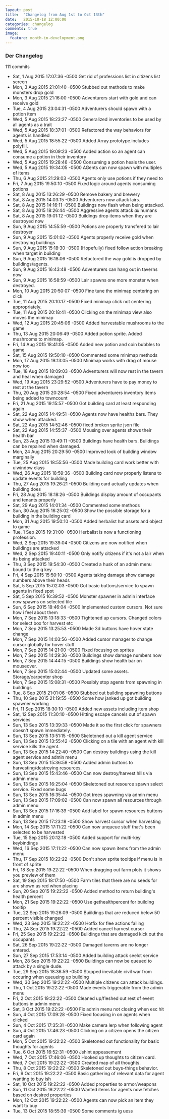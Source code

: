 ```yaml
---
layout: post
title:  "Changelog from Aug 1st to Oct 13th"
date:   2015-10-18 12:00:00
categories: changelog
comments: true
image:
  feature: month-in-development.png
---
```


### Der Changelog

111 commits

* Sat, 1 Aug 2015 17:07:36 -0500 Get rid of professions list in citizens list screen
* Mon, 3 Aug 2015 21:01:40 -0500 Stubbed out methods to make monsters drop gold
* Mon, 3 Aug 2015 21:16:00 -0500 Adventurers start with gold and can receive gold
* Tue, 4 Aug 2015 23:04:31 -0500 Adventurers should spawn with a potion item
* Wed, 5 Aug 2015 18:23:27 -0500 Generalized inventories to be used by all agents as a trait
* Wed, 5 Aug 2015 18:37:01 -0500 Refactored the way behaviors for agents is handled
* Wed, 5 Aug 2015 18:55:22 -0500 Added Array.prototype.includes polyfill.
* Wed, 5 Aug 2015 19:09:23 -0500 Added action so an agent can consume a potion in their inventory
* Wed, 5 Aug 2015 19:28:46 -0500 Consuming a potion heals the user.
* Wed, 5 Aug 2015 19:34:05 -0500 AGents can now spawn with multiples of items
* Thu, 6 Aug 2015 21:29:03 -0500 Agents only use potions if they need to
* Fri, 7 Aug 2015 19:50:10 -0500 Fixed logic around agents consuming potions
* Sat, 8 Aug 2015 13:26:29 -0500 Remove bakery and brewery
* Sat, 8 Aug 2015 14:03:15 -0500 Adventurers now attack lairs.
* Sat, 8 Aug 2015 14:16:11 -0500 Buildings now flash when being attacked.
* Sat, 8 Aug 2015 18:26:44 -0500 Aggressive agents attack *all* humans
* Sat, 8 Aug 2015 19:01:12 -0500 Buildings drop items when they are destroyed now
* Sun, 9 Aug 2015 14:55:59 -0500 Potions are properly transfered to lair destroyer
* Sun, 9 Aug 2015 15:01:02 -0500 Agents properly receive gold when destroying buildings
* Sun, 9 Aug 2015 15:18:30 -0500 (Hopefully) fixed follow action breaking when target in building
* Sun, 9 Aug 2015 16:18:06 -0500 Refactored the way gold is dropped by buildings/agents.
* Sun, 9 Aug 2015 16:43:48 -0500 Adventurers can hang out in taverns now
* Sun, 9 Aug 2015 16:58:59 -0500 Lair spawns one more monster when destroyed.
* Mon, 10 Aug 2015 20:50:07 -0500 Fine tune the minimap centering on click
* Tue, 11 Aug 2015 20:10:17 -0500 Fixed minimap click not centering appropriately.
* Tue, 11 Aug 2015 20:18:41 -0500 Clicking on the minimap view also moves the minimap
* Wed, 12 Aug 2015 20:45:06 -0500 Added harvestable mushrooms to the game
* Thu, 13 Aug 2015 20:06:49 -0500 Added potion sprite. Added mushrooms to minimap.
* Fri, 14 Aug 2015 18:41:05 -0500 Added new potion and coin bubbles to game
* Sat, 15 Aug 2015 19:50:10 -0500 Commented some minimap methods
* Mon, 17 Aug 2015 19:13:05 -0500 Minimap works with drag of mouse now too
* Tue, 18 Aug 2015 18:09:03 -0500 Adventurers will now rest in the tavern and heal when damaged
* Wed, 19 Aug 2015 23:29:52 -0500 Adventurers have to pay money to rest at the tavern
* Thu, 20 Aug 2015 20:28:54 -0500 Fixed adventurers inventory items being added to towncount
* Fri, 21 Aug 2015 19:15:57 -0500 Got building card at least responding again
* Sat, 22 Aug 2015 14:49:51 -0500 Agents now have healths bars. They show when attacked.
* Sat, 22 Aug 2015 14:52:46 -0500 fixed broken sprite json file
* Sat, 22 Aug 2015 14:55:37 -0500 Mousing over agents shows their health bar
* Sun, 23 Aug 2015 13:49:11 -0500 Buildings have health bars. Buildings can be repaired when damaged.
* Mon, 24 Aug 2015 20:29:50 -0500 Improved look of building window marginally
* Tue, 25 Aug 2015 18:55:56 -0500 Made building card work better with uiwindow class
* Wed, 26 Aug 2015 18:59:36 -0500 Building card now properly listens to update events for building
* Thu, 27 Aug 2015 19:26:21 -0500 Building card actually updates when building does
* Fri, 28 Aug 2015 18:18:26 -0500 Buildings display amount of occupants and tenants properly
* Sat, 29 Aug 2015 14:01:34 -0500 Commented some methods
* Sun, 30 Aug 2015 16:25:02 -0500 Show the possible storage for a building in the building card
* Mon, 31 Aug 2015 19:50:10 -0500 Added herbalist hut assets and object to game
* Tue, 1 Sep 2015 19:31:00 -0500 Herbalist is now a functioning profession.
* Wed, 2 Sep 2015 19:39:04 -0500 Citizens are now notified when buildings are attacked
* Wed, 2 Sep 2015 19:40:11 -0500 Only notify citizens if it's not a lair when its being attacked
* Thu, 3 Sep 2015 19:54:30 -0500 Created a husk of an admin menu bound to the q key
* Fri, 4 Sep 2015 15:50:10 -0500 Agents taking damage show damage numbers above their heads
* Sat, 5 Sep 2015 15:02:03 -0500 Got basic buttons/service to spawn agents in fixed spot
* Sat, 5 Sep 2015 16:39:52 -0500 Monster spawner in admin interface now spawns on selected tile
* Sun, 6 Sep 2015 18:46:04 -0500 Implemented custom cursors. Not sure how i feel about them
* Mon, 7 Sep 2015 13:18:33 -0500 Tightened up cursors. Changed colors for select box for harvest etc
* Mon, 7 Sep 2015 13:25:53 -0500 Made 3d buttons have hover state change
* Mon, 7 Sep 2015 14:03:56 -0500 Added cursor manager to change cursor globally for hover stuff.
* Mon, 7 Sep 2015 14:21:00 -0500 Fixed focusing on sprites
* Mon, 7 Sep 2015 14:29:36 -0500 Buildings show damage numbers now
* Mon, 7 Sep 2015 14:44:15 -0500 Buildings show health bar on mouseover.
* Mon, 7 Sep 2015 15:02:44 -0500 Updated some assets. Storage/carpenter shop
* Mon, 7 Sep 2015 15:08:31 -0500 Possibly stop agents from spawning in buildings
* Tue, 8 Sep 2015 21:01:06 -0500 Stubbed out building spawning buttons
* Thu, 10 Sep 2015 21:19:55 -0500 Some how janked up got building spawner working
* Fri, 11 Sep 2015 18:30:10 -0500 Added new assets including item shop
* Sat, 12 Sep 2015 11:30:10 -0500 Hitting escape cancels out of spawn services
* Sun, 13 Sep 2015 13:39:33 -0500 Made it so the first click for spawners doesn't spawn immediately.
* Sun, 13 Sep 2015 13:51:15 -0500 Skeletoned out a kill agent service
* Sun, 13 Sep 2015 13:55:42 -0500 Clicking on a tile with an agent with kill service kills the agent.
* Sun, 13 Sep 2015 14:22:40 -0500 Can destroy buildings using the kill agent service and admin menu
* Sun, 13 Sep 2015 15:36:58 -0500 Added admin buttons to harvesting/destroying resources.
* Sun, 13 Sep 2015 15:43:46 -0500 Can now destroy/harvest hills via admin menu
* Sun, 13 Sep 2015 16:25:04 -0500 Skeletoned out resource spawn select service. Fixed some bugs
* Sun, 13 Sep 2015 16:35:44 -0500 Got trees spawning via admin menu
* Sun, 13 Sep 2015 17:09:02 -0500 Can now spawn all resources through admin menu
* Sun, 13 Sep 2015 17:16:39 -0500 Add label for spawn resources buttons in admin menu
* Sun, 13 Sep 2015 17:23:18 -0500 Show harvest cursor when harvesting
* Mon, 14 Sep 2015 17:11:22 -0500 Can now unqueue stuff that's been selected to be harvested
* Tue, 15 Sep 2015 20:12:18 -0500 Added support for multi-key keybindings
* Wed, 16 Sep 2015 17:11:22 -0500 Can now spawn items from the admin menu
* Thu, 17 Sep 2015 18:22:22 -0500 Don't show sprite tooltips if menu is in front of sprite
* Fri, 18 Sep 2015 19:22:22 -0500 When dragging out farm plots it shows you preview of them
* Sat, 19 Sep 2015 18:17:50 -0500 Farm tiles that there are no seeds for are shown as red when placing
* Sun, 20 Sep 2015 19:22:22 -0500 Added method to return building's health percent
* Mon, 21 Sep 2015 19:22:22 -0500 Use gethealthpercent for building tooltip
* Tue, 22 Sep 2015 19:26:09 -0500 Buiildings that are reduced below 50 percent visible changed
* Wed, 23 Sep 2015 19:22:22 -0500 Hotfix for flee actions failing
* Thu, 24 Sep 2015 19:22:22 -0500 Added cancel harvest cursor
* Fri, 25 Sep 2015 19:22:22 -0500 Buildings that are damaged kick out the occupants
* Sat, 26 Sep 2015 19:22:22 -0500 Damaged taverns are no longer entered.
* Sun, 27 Sep 2015 17:53:14 -0500 Added building attack seelct service
* Mon, 28 Sep 2015 19:22:22 -0500 Buildings can now be queued to attack by a single dude.
* Tue, 29 Sep 2015 18:36:59 -0500 Stopped inevitable civil war from occuring when queueing up building
* Wed, 30 Sep 2015 19:22:22 -0500 Multiple citizens can attack buildings.
* Thu, 1 Oct 2015 19:22:22 -0500 Made events triggerable from the admin menu
* Fri, 2 Oct 2015 19:22:22 -0500 Cleaned up/fleshed out rest of event buttons in admin menu
* Sat, 3 Oct 2015 19:22:22 -0500 Fix admin menu not closing when esc hit
* Sun, 4 Oct 2015 17:09:28 -0500 Fixed focusing in on agents when clicked
* Sun, 4 Oct 2015 17:35:31 -0500 Make camera lerp when following agent
* Sun, 4 Oct 2015 17:46:23 -0500 Clicking on a citizen opens the citizen card again
* Mon, 5 Oct 2015 19:22:22 -0500 Skeletoned out functionality for basic thoughts for agents
* Tue, 6 Oct 2015 16:52:31 -0500 Jshint appeasement
* Wed, 7 Oct 2015 17:46:06 -0500 Hooked up thoughts to citizen card.
* Wed, 7 Oct 2015 19:22:22 -0500 Created map of all thoughts.
* Thu, 8 Oct 2015 19:22:22 -0500 Skeletoned out buys-things behavior.
* Fri, 9 Oct 2015 19:22:22 -0500 Basic gathering of relevant data for agent wanting to buy ish
* Sat, 10 Oct 2015 19:22:22 -0500 Added properties to armor/weapons
* Sun, 11 Oct 2015 19:22:22 -0500 Wanted items for agents now fetches based on desired properties
* Mon, 12 Oct 2015 19:22:22 -0500 Agents can now pick an item they want to buy
* Tue, 13 Oct 2015 18:55:39 -0500 Some comments ig uess

